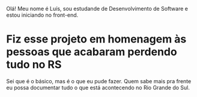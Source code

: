 Olá! Meu nome é Luís, sou estudande de Desenvolvimento de Software e estou iniciando no front-end.

# Fiz esse projeto em homenagem às pessoas que acabaram perdendo tudo no RS
Sei que é o básico, mas é o que eu pude fazer. Quem sabe mais pra frente eu possa documentar tudo o que está acontecendo no Rio Grande do Sul.